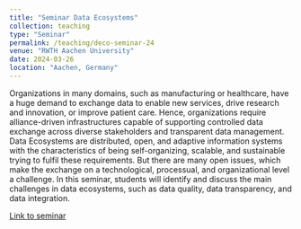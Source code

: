 ```yaml
---
title: "Seminar Data Ecosystems"
collection: teaching
type: "Seminar"
permalink: /teaching/deco-seminar-24
venue: "RWTH Aachen University"
date: 2024-03-26
location: "Aachen, Germany"
---
```


Organizations in many domains, such as manufacturing or healthcare, have a huge demand to exchange data to enable new services, drive research and innovation, or improve patient care.
Hence, organizations require alliance-driven infrastructures capable of supporting controlled data exchange across diverse stakeholders and transparent data management. Data Ecosystems are distributed, open, and adaptive information systems with the characteristics of being self-organizing, scalable, and sustainable trying to fulfil these requirements.
But there are many open issues, which make the exchange on a technological, processual, and organizational level a challenge. In this seminar, students will identify and discuss the main challenges in data ecosystems, such as data quality, data transparency, and data integration.

<a href="https://dbis.rwth-aachen.de/dbis/index.php/2022/seminar-data-ecosystems-2/">Link to seminar</a>